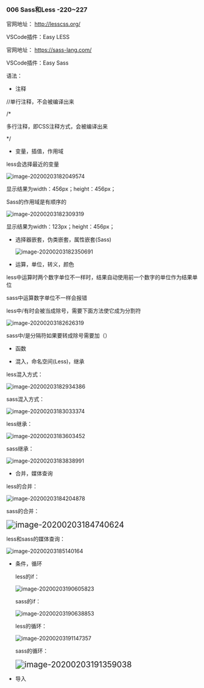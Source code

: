 ### 006 Sass和Less   -220~227

官网地址： http://lesscss.org/

   VSCode插件：Easy LESS

官网地址： https://sass-lang.com/

   VSCode插件：Easy Sass

语法：

* 注释 

//单行注释，不会被编译出来

/*

  多行注释，即CSS注释方式，会被编译出来

*/

* 变量，插值，作用域

less会选择最近的变量

![image-20200203182049574](C:\Users\dell\AppData\Roaming\Typora\typora-user-images\image-20200203182049574.png)

显示结果为width：456px；height：456px；

Sass的作用域是有顺序的

![image-20200203182309319](C:\Users\dell\AppData\Roaming\Typora\typora-user-images\image-20200203182309319.png)

显示结果为width：123px；height：456px； 

- 选择器嵌套，伪类嵌套，属性嵌套(Sass)

  ![image-20200203182350691](C:\Users\dell\AppData\Roaming\Typora\typora-user-images\image-20200203182350691.png)

-  运算，单位，转义，颜色

  less中运算时两个数字单位不一样时，结果自动使用前一个数字的单位作为结果单位

  sass中运算数字单位不一样会报错

  less中/有时会被当成除号，需要下面方法使它成为分割符

  ![image-20200203182626319](C:\Users\dell\AppData\Roaming\Typora\typora-user-images\image-20200203182626319.png)

  sass中/是分隔符如果要转成除号需要加（） 

- 函数

-  混入，命名空间(Less)，继承

  less混入方式：

  ![image-20200203182934386](C:\Users\dell\AppData\Roaming\Typora\typora-user-images\image-20200203182934386.png)

  sass混入方式：

  ![image-20200203183033374](C:\Users\dell\AppData\Roaming\Typora\typora-user-images\image-20200203183033374.png) 

  less继承：

  ![image-20200203183603452](C:\Users\dell\AppData\Roaming\Typora\typora-user-images\image-20200203183603452.png)

  sass继承：

  ![image-20200203183838991](C:\Users\dell\AppData\Roaming\Typora\typora-user-images\image-20200203183838991.png)

- 合并，媒体查询

less的合并：

![image-20200203184204878](C:\Users\dell\AppData\Roaming\Typora\typora-user-images\image-20200203184204878.png)

sass的合并：

<img src="C:\Users\dell\AppData\Roaming\Typora\typora-user-images\image-20200203184740624.png" alt="image-20200203184740624" style="zoom:150%;" />

less和sass的媒体查询：

![image-20200203185140164](C:\Users\dell\AppData\Roaming\Typora\typora-user-images\image-20200203185140164.png)

- 条件，循环

  less的if：

  ![image-20200203190605823](C:\Users\dell\AppData\Roaming\Typora\typora-user-images\image-20200203190605823.png)

  sass的if：

  ![image-20200203190638853](C:\Users\dell\AppData\Roaming\Typora\typora-user-images\image-20200203190638853.png)

  less的循环：

  ![image-20200203191147357](C:\Users\dell\AppData\Roaming\Typora\typora-user-images\image-20200203191147357.png)

  sass的循环：

  <img src="C:\Users\dell\AppData\Roaming\Typora\typora-user-images\image-20200203191359038.png" alt="image-20200203191359038" style="zoom:150%;" />

- 导入